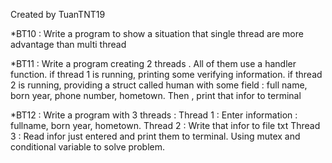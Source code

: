 Created by TuanTNT19

*BT10 : Write a program to show a situation that single thread are more advantage than multi thread

*BT11 : Write a program creating 2 threads . All of them use a handler function.
if thread 1 is running, printing some verifying information. 
if thread 2 is running, providing a struct called human with some field : full name, born year, phone number, hometown. Then , print that infor to terminal

*BT12 : Write a program with 3 threads :
Thread 1 : Enter information : fullname, born year, hometown.
Thread 2 : Write that infor to file txt
Thread 3 : Read infor just entered and print them to terminal.
Using mutex and conditional variable to solve problem.

